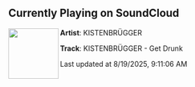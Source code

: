 ## Currently Playing on SoundCloud

[<img align="left" width="100" src="https://i1.sndcdn.com/artworks-c3TTf7mCUQQclAhz-rx26YA-t500x500.png">](https://soundcloud.com/kistenbruegger/kistenbrugger-get-drunk)

**Artist**: KISTENBRÜGGER 

**Track**: KISTENBRÜGGER - Get Drunk

Last updated at 8/19/2025, 9:11:06 AM
